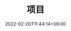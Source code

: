 ---
title: "项目"
date: 2022-02-20T11:44:14+09:00
type: "gallery"
description: 项目相册
titleWrap: wrap
---